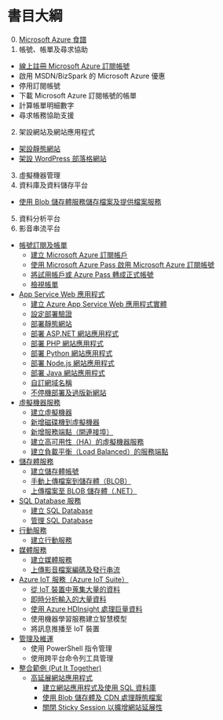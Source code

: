 # 書目大綱

0. [Microsoft Azure 食譜](README.md)
1. 帳號、帳單及尋求協助
  * [線上註冊 Microsoft Azure 訂閱帳號](ch01/signup_azure_subscription_online.md)
  * 啟用 MSDN/BizSpark 的 Microsoft Azure 優惠
  * 停用訂閱帳號
  * 下載 Microsoft Azure 訂閱帳號的帳單
  * 計算帳單明細數字
  * 尋求帳務協助支援
2. 架設網站及網站應用程式
  * [架設靜態網站](ch02/create_a_static_website.md)
  * [架設 WordPress 部落格網站](ch02/create_wordpress_website.md)
3. 虛擬機器管理
4. 資料庫及資料儲存平台
  * [使用 Blob 儲存體服務儲存檔案及提供檔案服務](ch04/using_blob_storage.md)
5. 資料分析平台
6. 影音串流平台
* [帳號訂閱及帳單](chapter01/README.md)
   * [建立 Microsoft Azure 訂閱帳戶](chapter01/01_signup.md)
   * [使用 Microsoft Azure Pass 啟用 Microsoft Azure 訂閱帳號](chapter01/02_azurepass.md)
   * [將試用帳戶或 Azure Pass 轉成正式帳號](chapter01/03_migrate_subscription.md)
   * [檢視帳單](chapter01/04_view_the_bill.md)
* [App Service Web 應用程式](chapter02/README.md)
   * [建立 Azure App Service Web 應用程式實體](chapter02/01_create_a_website.md)
   * [設定部署驗證](chapter02/02_configure_authentication.md)
   * [部署靜態網站](chapter02/03_deploy_static_website.md)
   * [部署 ASP.NET 網站應用程式](chapter02/04_deploy_aspnet_website.md)
   * [部署 PHP 網站應用程式](chapter02/05_deploy_php_website.md)
   * [部署 Python 網站應用程式](chapter02/06_deploy_python_website.md)
   * [部署 Node.js 網站應用程式](chapter02/07_deploy_nodejs_website.md)
   * [部署 Java 網站應用程式](chapter02/08_deploy_java_website.md)
   * [自訂網域名稱](chapter02/09_configure_custom_domain.md)
   * [不停機部署及過版新網站](chapter02/10_deploy_websites_using_deployment_slots.md)
* [虛擬機器服務](chapter03/README.md)
   * [建立虛擬機器](chapter03/01_create_virtual_machine.md)
   * [新增磁碟機到虛擬機器](chapter03/02_attach_a_new_disk.md)
   * [新增服務端點（開連接埠）](chapter03/03_create_endpoint.md)
   * [建立高可用性（HA）的虛擬機器服務](chapter03/04_high_availability.md)
   * [建立負載平衡（Load Balanced）的服務端點](chapter03/05_load_balanced.md)
* [儲存體服務](chapter04/README.md)
   * [建立儲存體帳號](chapter04/01_create_storage_account.md)
   * [手動上傳檔案到儲存體（BLOB）](chapter04/02_manual_upload_files_to_storage_blob.md)
   * [上傳檔案至 BLOB 儲存體（.NET）](chapter04/03_upload_file_to_blob_storage_dotnet.md)
* [SQL Database 服務](chapter05/README.md)
   * [建立 SQL Database](chapter05/01_create_sql_database.md)
   * [管理 SQL Database](chapter05/02_manage_sql_database.md)
* [行動服務](chapter06/README.md)
   * [建立行動服務](chapter06/01_create_mobile_service.md)
* [媒體服務](chapter07/README.md)
   * [建立媒體服務](chapter07/01_create_media_service.md)
   * [上傳影音檔案編碼及發行串流](chapter07/02_streaming_the_media_files.md)
* [Azure IoT 服務（Azure IoT Suite）](chapter08/README.md)
   * [從 IoT 裝置中蒐集大量的資料](chapter08/01_collect_data_from_iot_devices.md)
   * [即時分析輸入的大量資料](chapter08/02_realtime_data_analysis.md)
   * [使用 Azure HDInsight 處理巨量資料](chapter08/03_manipulate_big_data_using_azure_hdinsight.md)
   * 使用機器學習服務建立智慧模型
   * 將訊息推播至 IoT 裝置
* [管理及維運](chapter09/README.md)
   * 使用 PowerShell 指令管理
   * 使用跨平台命令列工具管理
* [整合範例 (Put It Together)](chapterX/README.md)
	* [高延展網站應用程式](chapterX/01_Scalable_Web/README.md)
		* [建立網站應用程式及使用 SQL 資料庫](chapterX/01_Scalable_Web/01_creating_web_apps_and_using_sql_database.md)
		* [使用 Blob 儲存體及 CDN 處理靜態檔案](chapterX/01_Scalable_Web/02_using_blob_storage_and_cdn_to_process_static_files.md)
		* [關閉 Sticky Session 以擴增網站延展性](chapterX/01_Scalable_Web/03_disabling_arr_instnace_affinity.md)
